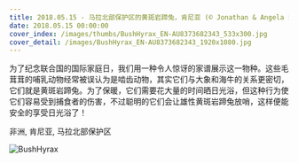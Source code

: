 ```yaml
---
title: 2018.05.15 - 马拉北部保护区的黄斑岩蹄兔，肯尼亚 (© Jonathan & Angela Scott/Aurora Photos)
date: 2018.05.15 00:00:00
cover_index: /images/thumbs/BushHyrax_EN-AU8373682343_533x300.jpg
cover_detail: /images/BushHyrax_EN-AU8373682343_1920x1080.jpg
---
```


为了纪念联合国的国际家庭日，我们用一种令人惊讶的家谱展示这一物种。这些毛茸茸的哺乳动物经常被误认为是啮齿动物，其实它们与大象和海牛的关系更密切，它们就是黄斑岩蹄兔。为了保暖，它们需要花大量的时间晒日光浴，但这种行为使它们容易受到捕食者的伤害，不过聪明的它们会让雄性黄斑岩蹄兔放哨，这样便能安全的享受日光浴了！

非洲, 肯尼亚, 马拉北部保护区

![BushHyrax](/images/BushHyrax_EN-AU8373682343_1920x1080.jpg)
